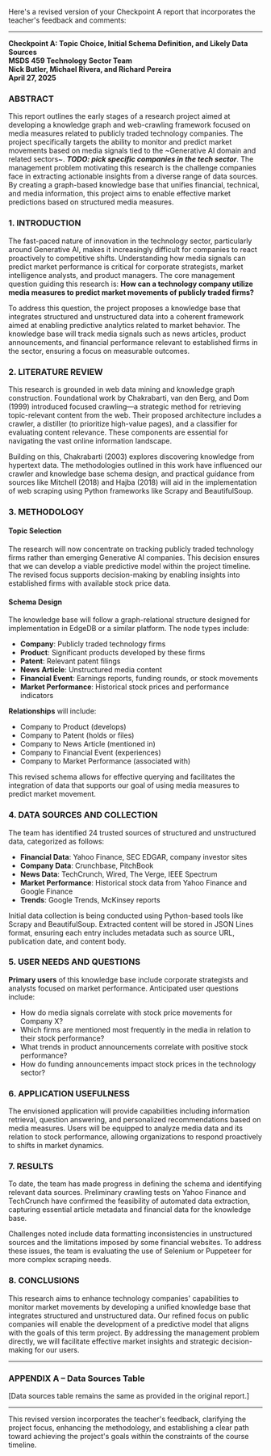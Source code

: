 Here's a revised version of your Checkpoint A report that incorporates the teacher's feedback and comments:

---

**Checkpoint A: Topic Choice, Initial Schema Definition, and Likely Data Sources**  
**MSDS 459 Technology Sector Team**  
**Nick Butler, Michael Rivera, and Richard Pereira**  
**April 27, 2025**

### ABSTRACT

This report outlines the early stages of a research project aimed at developing a knowledge graph and web-crawling framework focused on media measures related to publicly traded technology companies. The project specifically targets the ability to monitor and predict market movements based on media signals tied to the ~Generative AI domain and related sectors~. _**TODO: pick specific companies in the tech sector**_. The management problem motivating this research is the challenge companies face in extracting actionable insights from a diverse range of data sources. By creating a graph-based knowledge base that unifies financial, technical, and media information, this project aims to enable effective market predictions based on structured media measures.

### 1\. INTRODUCTION

The fast-paced nature of innovation in the technology sector, particularly around Generative AI, makes it increasingly difficult for companies to react proactively to competitive shifts. Understanding how media signals can predict market performance is critical for corporate strategists, market intelligence analysts, and product managers. The core management question guiding this research is: **How can a technology company utilize media measures to predict market movements of publicly traded firms?**

To address this question, the project proposes a knowledge base that integrates structured and unstructured data into a coherent framework aimed at enabling predictive analytics related to market behavior. The knowledge base will track media signals such as news articles, product announcements, and financial performance relevant to established firms in the sector, ensuring a focus on measurable outcomes.

### 2\. LITERATURE REVIEW

This research is grounded in web data mining and knowledge graph construction. Foundational work by Chakrabarti, van den Berg, and Dom (1999) introduced focused crawling—a strategic method for retrieving topic-relevant content from the web. Their proposed architecture includes a crawler, a distiller (to prioritize high-value pages), and a classifier for evaluating content relevance. These components are essential for navigating the vast online information landscape.

Building on this, Chakrabarti (2003) explores discovering knowledge from hypertext data. The methodologies outlined in this work have influenced our crawler and knowledge base schema design, and practical guidance from sources like Mitchell (2018) and Hajba (2018) will aid in the implementation of web scraping using Python frameworks like Scrapy and BeautifulSoup.

### 3\. METHODOLOGY

#### Topic Selection

The research will now concentrate on tracking publicly traded technology firms rather than emerging Generative AI companies. This decision ensures that we can develop a viable predictive model within the project timeline. The revised focus supports decision-making by enabling insights into established firms with available stock price data.

#### Schema Design

The knowledge base will follow a graph-relational structure designed for implementation in EdgeDB or a similar platform. The node types include:

*   **Company**: Publicly traded technology firms
*   **Product**: Significant products developed by these firms
*   **Patent**: Relevant patent filings
*   **News Article**: Unstructured media content
*   **Financial Event**: Earnings reports, funding rounds, or stock movements
*   **Market Performance**: Historical stock prices and performance indicators

**Relationships** will include:

*   Company to Product (develops)
*   Company to Patent (holds or files)
*   Company to News Article (mentioned in)
*   Company to Financial Event (experiences)
*   Company to Market Performance (associated with)

This revised schema allows for effective querying and facilitates the integration of data that supports our goal of using media measures to predict market movement.

### 4\. DATA SOURCES AND COLLECTION

The team has identified 24 trusted sources of structured and unstructured data, categorized as follows:

*   **Financial Data**: Yahoo Finance, SEC EDGAR, company investor sites
*   **Company Data**: Crunchbase, PitchBook
*   **News Data**: TechCrunch, Wired, The Verge, IEEE Spectrum
*   **Market Performance**: Historical stock data from Yahoo Finance and Google Finance
*   **Trends**: Google Trends, McKinsey reports

Initial data collection is being conducted using Python-based tools like Scrapy and BeautifulSoup. Extracted content will be stored in JSON Lines format, ensuring each entry includes metadata such as source URL, publication date, and content body.

### 5\. USER NEEDS AND QUESTIONS

**Primary users** of this knowledge base include corporate strategists and analysts focused on market performance. Anticipated user questions include:

*   How do media signals correlate with stock price movements for Company X?
*   Which firms are mentioned most frequently in the media in relation to their stock performance?
*   What trends in product announcements correlate with positive stock performance?
*   How do funding announcements impact stock prices in the technology sector?

### 6\. APPLICATION USEFULNESS

The envisioned application will provide capabilities including information retrieval, question answering, and personalized recommendations based on media measures. Users will be equipped to analyze media data and its relation to stock performance, allowing organizations to respond proactively to shifts in market dynamics.

### 7\. RESULTS

To date, the team has made progress in defining the schema and identifying relevant data sources. Preliminary crawling tests on Yahoo Finance and TechCrunch have confirmed the feasibility of automated data extraction, capturing essential article metadata and financial data for the knowledge base.

Challenges noted include data formatting inconsistencies in unstructured sources and the limitations imposed by some financial websites. To address these issues, the team is evaluating the use of Selenium or Puppeteer for more complex scraping needs.

### 8\. CONCLUSIONS

This research aims to enhance technology companies' capabilities to monitor market movements by developing a unified knowledge base that integrates structured and unstructured data. Our refined focus on public companies will enable the development of a predictive model that aligns with the goals of this term project. By addressing the management problem directly, we will facilitate effective market insights and strategic decision-making for our users.

---

### APPENDIX A – Data Sources Table

\[Data sources table remains the same as provided in the original report.\]

---

This revised version incorporates the teacher's feedback, clarifying the project focus, enhancing the methodology, and establishing a clear path toward achieving the project's goals within the constraints of the course timeline. 